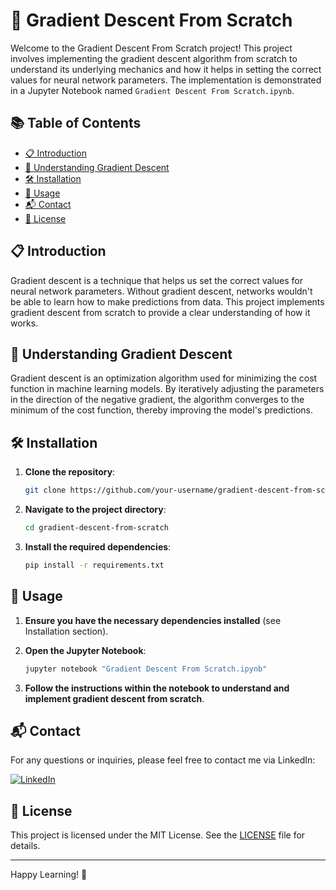 # 🚀 Gradient Descent From Scratch

Welcome to the Gradient Descent From Scratch project! This project involves implementing the gradient descent algorithm from scratch to understand its underlying mechanics and how it helps in setting the correct values for neural network parameters. The implementation is demonstrated in a Jupyter Notebook named `Gradient Descent From Scratch.ipynb`.

## 📚 Table of Contents
- [📋 Introduction](#introduction)
- [🧠 Understanding Gradient Descent](#understanding-gradient-descent)
- [🛠️ Installation](#installation)
- [🚀 Usage](#usage)
- [📬 Contact](#contact)
- [📜 License](#license)

## 📋 Introduction
Gradient descent is a technique that helps us set the correct values for neural network parameters. Without gradient descent, networks wouldn't be able to learn how to make predictions from data. This project implements gradient descent from scratch to provide a clear understanding of how it works.

## 🧠 Understanding Gradient Descent
Gradient descent is an optimization algorithm used for minimizing the cost function in machine learning models. By iteratively adjusting the parameters in the direction of the negative gradient, the algorithm converges to the minimum of the cost function, thereby improving the model's predictions.

## 🛠️ Installation

1. **Clone the repository**:
    ```sh
    git clone https://github.com/your-username/gradient-descent-from-scratch.git
    ```

2. **Navigate to the project directory**:
    ```sh
    cd gradient-descent-from-scratch
    ```

3. **Install the required dependencies**:
    ```sh
    pip install -r requirements.txt
    ```

## 🚀 Usage

1. **Ensure you have the necessary dependencies installed** (see Installation section).

2. **Open the Jupyter Notebook**:
    ```sh
    jupyter notebook "Gradient Descent From Scratch.ipynb"
    ```

3. **Follow the instructions within the notebook to understand and implement gradient descent from scratch**.

## 📬 Contact
For any questions or inquiries, please feel free to contact me via LinkedIn:

[![LinkedIn](https://img.shields.io/badge/LinkedIn-0077B5?style=flat-square&logo=linkedin&logoColor=white)](https://www.linkedin.com/in/syed-muqtasid-ali-91a0a623a/)

## 📜 License
This project is licensed under the MIT License. See the [LICENSE](LICENSE) file for details.

---

Happy Learning! 🎉
